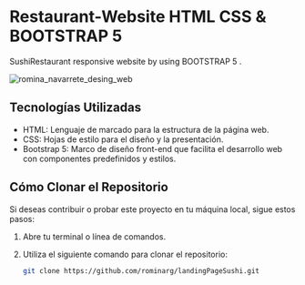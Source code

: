 # Restaurant-Website HTML CSS & BOOTSTRAP 5

SushiRestaurant responsive website by using BOOTSTRAP 5 .



![romina_navarrete_desing_web](https://github.com/rominarg/landingsushi/assets/45200064/1a10f46b-4751-4a34-a5dc-925272219b06)



## Tecnologías Utilizadas

- HTML: Lenguaje de marcado para la estructura de la página web.
- CSS: Hojas de estilo para el diseño y la presentación.
- Bootstrap 5: Marco de diseño front-end que facilita el desarrollo web con componentes predefinidos y estilos.

## Cómo Clonar el Repositorio

Si deseas contribuir o probar este proyecto en tu máquina local, sigue estos pasos:

1. Abre tu terminal o línea de comandos.

2. Utiliza el siguiente comando para clonar el repositorio:

   ```bash
   git clone https://github.com/rominarg/landingPageSushi.git
